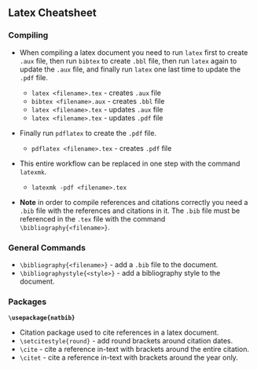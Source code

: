 
## Latex Cheatsheet

### Compiling
* When compiling a latex document you need to run `latex` first to create `.aux`
file, then run `bibtex` to create `.bbl` file, then run `latex` again to update
the `.aux` file, and finally run `latex` one last time to update the `.pdf` file.
    * `latex <filename>.tex` - creates `.aux` file
    * `bibtex <filename>.aux` - creates `.bbl` file
    * `latex <filename>.tex` - updates `.aux` file
    * `latex <filename>.tex` - updates `.pdf` file
* Finally run `pdflatex` to create the `.pdf` file.
    * `pdflatex <filename>.tex` - creates `.pdf` file

* This entire workflow can be replaced in one step with the command `latexmk`.
    * `latexmk -pdf <filename>.tex` 

* **Note** in order to compile references and citations correctly you need a 
`.bib` file with the references and citations in it. The `.bib` file must be
referenced in the `.tex` file with the command `\bibliography{<filename>}`.

### General Commands
* `\bibliography{<filename>}` - add a `.bib` file to the document.
* `\bibliographystyle{<style>}` - add a bibliography style to the document.

### Packages

**`\usepackage{natbib}`**
* Citation package used to cite references in a latex document.
* `\setcitestyle{round}` - add round brackets around citation dates.
* `\cite` - cite a reference in-text with brackets around the entire citation.
* `\citet` - cite a reference in-text with brackets around the year only.

